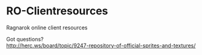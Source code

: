 # RO-Clientresources
Ragnarok online client resources

Got questions?  <br>
http://herc.ws/board/topic/9247-repository-of-official-sprites-and-textures/
